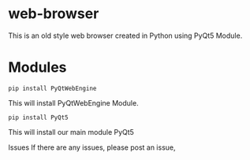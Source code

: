 # web-browser
This is an old style web browser created in Python using PyQt5 Module.

# Modules
```
pip install PyQtWebEngine
```
This will install PyQtWebEngine Module.

```
pip install PyQt5
```
This will install our main module PyQt5

Issues
If there are any issues, please post an issue,
